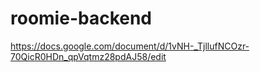 # roomie-backend

https://docs.google.com/document/d/1vNH-_TjllufNCOzr-70QicR0HDn_qpVqtmz28pdAJ58/edit
